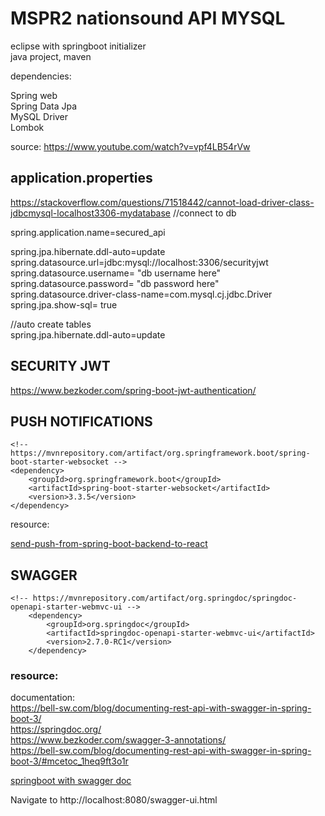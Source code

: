# MSPR2 nationsound API MYSQL
eclipse with springboot initializer  
java project, maven  

dependencies:

Spring web  
Spring Data Jpa  
MySQL Driver  
Lombok  

source: https://www.youtube.com/watch?v=vpf4LB54rVw


## application.properties

https://stackoverflow.com/questions/71518442/cannot-load-driver-class-jdbcmysql-localhost3306-mydatabase
//connect to db  

spring.application.name=secured_api

spring.jpa.hibernate.ddl-auto=update  
spring.datasource.url=jdbc:mysql://localhost:3306/securityjwt  
spring.datasource.username= "db username here" 
spring.datasource.password= "db password here"  
spring.datasource.driver-class-name=com.mysql.cj.jdbc.Driver
spring.jpa.show-sql= true


//auto create tables  
spring.jpa.hibernate.ddl-auto=update

## SECURITY JWT

https://www.bezkoder.com/spring-boot-jwt-authentication/  




## PUSH NOTIFICATIONS

    <!-- https://mvnrepository.com/artifact/org.springframework.boot/spring-boot-starter-websocket -->
    <dependency>
        <groupId>org.springframework.boot</groupId>
        <artifactId>spring-boot-starter-websocket</artifactId>
        <version>3.3.5</version>
    </dependency>

resource:

[send-push-from-spring-boot-backend-to-react](https://hpcodes.medium.com/send-messages-from-spring-boot-backend-to-reactjs-app-using-websocket-4120f6979c9b)

## SWAGGER

    <!-- https://mvnrepository.com/artifact/org.springdoc/springdoc-openapi-starter-webmvc-ui -->
		<dependency>
			<groupId>org.springdoc</groupId>
			<artifactId>springdoc-openapi-starter-webmvc-ui</artifactId>
			<version>2.7.0-RC1</version>
		</dependency>

### resource:
documentation:  
https://bell-sw.com/blog/documenting-rest-api-with-swagger-in-spring-boot-3/  
https://springdoc.org/   
https://www.bezkoder.com/swagger-3-annotations/    
https://bell-sw.com/blog/documenting-rest-api-with-swagger-in-spring-boot-3/#mcetoc_1heq9ft3o1r  


[springboot with swagger doc](https://bell-sw.com/blog/documenting-rest-api-with-swagger-in-spring-boot-3/)

Navigate to http://localhost:8080/swagger-ui.html


